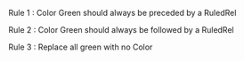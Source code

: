 

Rule 1 : Color Green should always be preceded by a RuledRel

Rule 2 : Color Green should always be followed by a RuledRel

Rule 3 : Replace all green with no Color
